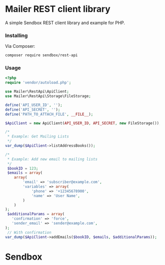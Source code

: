  # Mailer REST client library
A simple Sendbox REST client library and example for PHP.

### Installing
Via Composer:
```bash
composer require sendbox/rest-api
```

### Usage
```php
<?php
require 'vendor/autoload.php';

use Mailer\RestApi\ApiClient;
use Mailer\RestApi\Storage\FileStorage;

define('API_USER_ID', '');
define('API_SECRET', '');
define('PATH_TO_ATTACH_FILE', __FILE__);

$ApiClient = new ApiClient(API_USER_ID, API_SECRET, new FileStorage());

/*
 * Example: Get Mailing Lists
 */
var_dump($ApiClient->listAddressBooks());

/*
 * Example: Add new email to mailing lists
 */
 $bookID = 123;
 $emails = array(
    array(
        'email' => 'subscriber@example.com',
        'variables' => array(
            'phone' => '+12345678900',
            'name' => 'User Name',
        )
    )
);
 $additionalParams = array(
   'confirmation' => 'force',
   'sender_email' => 'sender@example.com',
);
 // With confirmation
var_dump($ApiClient->addEmails($bookID, $emails, $additionalParams));
```

# Sendbox
